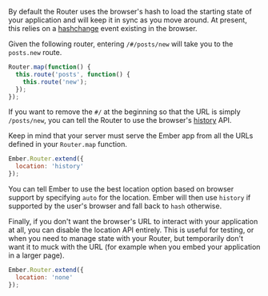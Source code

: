 By default the Router uses the browser's hash to load the starting state of your
application and will keep it in sync as you move around. At present, this relies
on a [hashchange](http://caniuse.com/hashchange) event existing in the browser.

Given the following router, entering `/#/posts/new` will take you to the `posts.new`
route.

```javascript {data-filename=app/router.js}
Router.map(function() {
  this.route('posts', function() {
    this.route('new');
  });
});
```

If you want to remove the `#/` at the beginning so that the URL is simply `/posts/new`,
you can tell the Router to use the browser's [history](http://caniuse.com/history) API.

Keep in mind that your server must serve the Ember app from all the URLs defined in your
`Router.map` function.

```javascript {data-filename=app/router.js}
Ember.Router.extend({
  location: 'history'
});
```

You can tell Ember to use the best location option based on browser support by
specifying `auto` for the location. Ember will then use `history` if supported
by the user's browser and fall back to `hash` otherwise.

Finally, if you don't want the browser's URL to interact with your application
at all, you can disable the location API entirely. This is useful for
testing, or when you need to manage state with your Router, but temporarily
don't want it to muck with the URL (for example when you embed your
application in a larger page).

```javascript {data-filename=app/router.js}
Ember.Router.extend({
  location: 'none'
});
```
